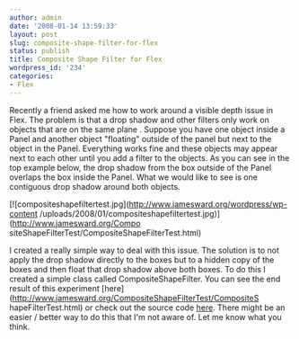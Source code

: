 ```yaml
---
author: admin
date: '2008-01-14 13:59:33'
layout: post
slug: composite-shape-filter-for-flex
status: publish
title: Composite Shape Filter for Flex
wordpress_id: '234'
categories:
- Flex
---
```


Recently a friend asked me how to work around a visible depth issue in Flex.
The problem is that a drop shadow and other filters only work on objects that
are on the same plane . Suppose you have one object inside a Panel and another
object "floating" outside of the panel but next to the object in the Panel.
Everything works fine and these objects may appear next to each other until
you add a filter to the objects. As you can see in the top example below, the
drop shadow from the box outside of the Panel overlaps the box inside the
Panel. What we would like to see is one contiguous drop shadow around both
objects.

[![compositeshapefiltertest.jpg](http://www.jamesward.org/wordpress/wp-content
/uploads/2008/01/compositeshapefiltertest.jpg)](http://www.jamesward.org/Compo
siteShapeFilterTest/CompositeShapeFilterTest.html)

I created a really simple way to deal with this issue. The solution is to not
apply the drop shadow directly to the boxes but to a hidden copy of the boxes
and then float that drop shadow above both boxes. To do this I created a
simple class called CompositeShapeFilter. You can see the end result of this
experiment [here](http://www.jamesward.org/CompositeShapeFilterTest/CompositeS
hapeFilterTest.html) or check out the source code
[here](http://www.jamesward.org/CompositeShapeFilterTest/srcview/index.html).
There might be an easier / better way to do this that I'm not aware of. Let me
know what you think.

